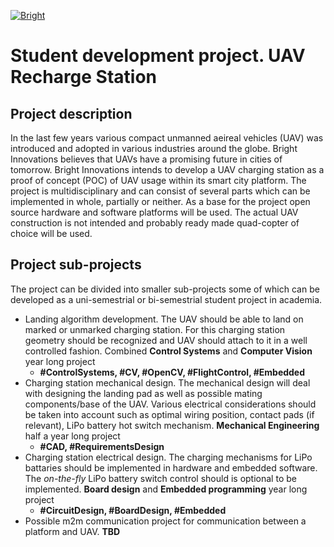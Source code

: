 [![Bright](https://static1.squarespace.com/static/593f6782e4fcb5c45861fe68/t/5a56e19753450ad102564dd1/1530425272677/?format=1500w)](https://www.brightinnovationsco.com/)

# Student development project. UAV Recharge Station 
## Project description
In the last few years various compact unmanned aeireal vehicles (UAV) was introduced and adopted in various industries around the globe. Bright Innovations believes that UAVs have a promising future in cities of tomorrow. Bright Innovations intends to develop a UAV charging station as a proof of concept (POC) of UAV usage within its smart city platform. The project is multidisciplinary and can consist of several parts which can be implemented in whole, partially or neither. As a base for the project open source hardware and software platforms will be used. The actual UAV construction is not intended and probably ready made quad-copter of choice will be used.

## Project sub-projects
The project can be divided into smaller sub-projects some of which can be developed as a uni-semestrial or bi-semestrial student project in academia.    
  - Landing algorithm development. The UAV should be able to land on marked or unmarked charging station. For this charging station geometry should be recognized and UAV should attach to it in a well controlled fashion. Combined **Control Systems** and **Computer Vision** year long project 
    - **#ControlSystems, #CV, #OpenCV, #FlightControl, #Embedded**
  - Charging station mechanical design. The mechanical design will deal with designing the landing pad as well as possible mating components/base of the UAV. Various electrical considerations should be taken into account such as optimal wiring position, contact pads (if relevant), LiPo battery hot switch mechanism. **Mechanical Engineering** half a year long project
    - **#CAD, #RequirementsDesign**
  - Charging station electrical design. The charging mechanisms for LiPo battaries should be implemented in hardware and embedded software. The *on-the-fly* LiPo battery switch control should is optional to be implemented.  **Board design** and **Embedded programming** year long project
    - **#CircuitDesign, #BoardDesign, #Embedded**
  - Possible m2m communication project for communication between a platform and UAV. **TBD**

